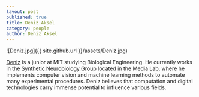 ```yaml
---
layout: post
published: true
title: Deniz Aksel
category: people
author: Deniz Aksel
---
```


![Deniz.jpg]({{ site.github.url }}/assets/Deniz.jpg)

[Deniz](https://github.com/daksel) is a junior at MIT studying Biological Engineering. He currently works in the [Synthetic Neurobiology Group](http://syntheticneurobiology.org/) located in the Media Lab, where he implements computer vision and machine learning methods to automate many experimental procedures. Deniz believes that computation and digital technologies carry immense potential to influence various fields.